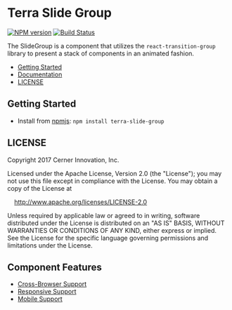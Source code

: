 # Terra Slide Group


[![NPM version](https://badgen.net/npm/v/terra-slide-group)](https://www.npmjs.org/package/terra-slide-group)
[![Build Status](https://badgen.net/travis/cerner/terra-framework)](https://travis-ci.org/cerner/terra-framework)

The SlideGroup is a component that utilizes the `react-transition-group` library to present a stack of components in an
animated fashion.

- [Getting Started](#getting-started)
- [Documentation](https://github.com/cerner/terra-framework/tree/master/packages/terra-slide-group/docs)
- [LICENSE](#license)

## Getting Started

- Install from [npmjs](https://www.npmjs.com): `npm install terra-slide-group`

## LICENSE

Copyright 2017 Cerner Innovation, Inc.

Licensed under the Apache License, Version 2.0 (the "License"); you may not use this file except in compliance with the License. You may obtain a copy of the License at

&nbsp;&nbsp;&nbsp;&nbsp;http://www.apache.org/licenses/LICENSE-2.0

Unless required by applicable law or agreed to in writing, software distributed under the License is distributed on an "AS IS" BASIS, WITHOUT WARRANTIES OR CONDITIONS OF ANY KIND, either express or implied. See the License for the specific language governing permissions and limitations under the License.

## Component Features
* [Cross-Browser Support](https://github.com/cerner/terra-ui/blob/master/src/terra-dev-site/contributing/ComponentStandards.e.contributing.md#cross-browser-support)
* [Responsive Support](https://github.com/cerner/terra-ui/blob/master/src/terra-dev-site/contributing/ComponentStandards.e.contributing.md#responsive-support)
* [Mobile Support](https://github.com/cerner/terra-ui/blob/master/src/terra-dev-site/contributing/ComponentStandards.e.contributing.md#mobile-support)
